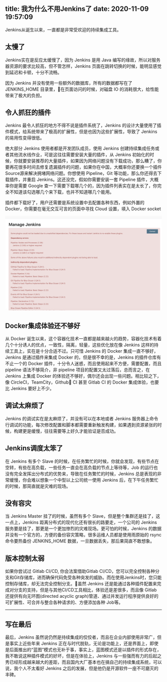 title: 我为什么不用Jenkins了
date: 2020-11-09 19:57:09
---

Jenkins从诞生以来，一直都是非常受欢迎的持续集成工具。

## 太慢了
Jenkins实在是反应太缓慢了，因为 Jenkins 是用 Java 编写的缘故，所以对服务器资源的要求比较高，但不管怎样，Jenkins 页面在跳转切换的时候，能明显感觉到延迟和卡顿，十分不流畅。

因为 Jenkins 并没有使用一些额外的数据库，所有的数据都写在了 JENKINS_HOME 目录里，在页面访问的时候，对磁盘 IO 的消耗很大，给性能带来了极大的负担。

## 令人抓狂的插件
Jenkins 最令人抓狂的地方不得不说是插件系统了，Jenkins 的设计大量使用了插件模式，给系统带来了极高的扩展性，但是也因为这些扩展性，导致了 Jenkins 的易用性变得很低。

绝大部分 Jenkins 使用者都是开发团队成员，使用 Jenkins 创建持续集成任务或者其他流水线作业，可是这往往需要安装大量的插件，从 Jenkins 初始化的时候，你就要安装推荐的大量插件，如果因为网络问题没有下载成功，那么糟了，你要再花很多时间去修复遗漏插件的问题，如果你在中国，大概率你还要换一个插件Source源来解决拥堵网络问题。你想使用 Pipeline，Git 等功能，那么你还得去下载插件，并重启 Jenkins。这还没完，假如你需要安装一套 Pipeline 插件，大概率你是需要 Google 查一下需要下载哪几个的，因为插件列表实在是太长了，你完全不知道该勾选哪几个来下载，也并不知道哪几个能用。

插件都下载好了，用户还需要是系统设置中去配置各种东西，例如外置的 Docker，你需要在毫无交互可言的页面中寻找 Cloud 设置，填入 Docker socket

![crazy_plugin](./why-not-use-jenkins/WX20201109-100742@2x.png)

## Docker集成体验还不够好
从 Docker 诞生以来，这个容器化技术一直都是越来越火的趋势，容器化技术有着几个十分诱人的优点，一致性，隔离，轻量，这些优化放在像 Jenkins 这样的持续工具上，实在是十分合适不过。只可惜 Jenkins 的 Docker 集成一直不够好，Jenkins 是通过插件来集成 Docker 的，但是很不幸的是，Jenkins 的插件仓库有不止一个的 Docker 插件，十分令人迷惑，而且使用起来不方便，需要配置，而且 pipeline 语法不够简介，非 pipeline 项目的配置又太过落后，总而言之，在 Jenkins 上集成 Docker 的体验还不够好，偶尔还会出现一些问题。相比较之下，像 CircleCI，TeamCity，Github CI 甚至 Gitlab CI 的 Docker 集成体验，也要比 Jenkins 要好上不少。

## 调试太麻烦了
Jenkins 的调试实在是太麻烦了，并没有可以在本地或者 Jenkins 服务器上命令行调试的功能，每次修改配置和脚本都需要重新触发构建，如果遇到资源紧张的时候，构建更是缓慢，往往需要等上好久才能验证是否成功。

## Jenkins调度太笨了
在 Jenkins 有多个 Slave 的时候，在任务繁忙的时候，你就会发现，有些节点在空转，有些在高负载，一些任务一直会在高负载的节点上等待等，Job 的运行也没有完全发挥出分布式的优势来，导致在任务繁忙的时候，Jenkins 总是表现的非常缓慢，你会难以想象一个中型以上公司统一使用 Jenkins 后，在下午任务繁忙的时候，那简直就是灾难的现场。

## 没有容灾
当 Jenkins Master 挂了的时候，虽然有多个 Slave，但是整个集群还是挂了，这一点上，Jenkins 距离分布式的现代化还有很长的路要走，一个公司的 Jenkins 服务要是挂了，那更是一个更加惨烈的灾难现场。更可怕的时候，Jenkins 的数据并没有一个官方的，方便的备份容灾策略，很多运维人员都是使用雨原始的 rsync 命令要热备份 JENKINS_HOME 数据，一旦数据丢失，那后果简直不敢想象。

## 版本控制太弱
如果你尝试过 Gitlab CI/CD, 你会法案借助Gitlab CI/CD，您可以完全控制各种分支和Git存储库，进而确保代码免受各种突发的威胁。而在使用Jenkins时，您只能控制存储库，却无法完全控制分支。虽然 Jenkins 还是能通过各种插件配置来完成对分支的支持，但是与其他CI/CD工具相比，体验还是差很多，而且像 Gitlab 还提供有向无环图(directed acyclic graph)管道、通过并发运行程序提供良好的可扩展性、可合并与整合各种请求的、方便添加各种 Job等。

---
## 写在最后

最后，Jenkins 虽然说仍然是持续集成的佼佼者，而且在企业内部使用非常广，但是事实上近些年来 Jenkins 正在与时代脱轨，无论是功能上，还是界面上，即使是后面推出的“蓝图”模式也无补于事，事实上，蓝图模式还是以插件的形式存在，我不敢说这种插件模式的好坏，但是在体验上，Jenkins 与一些强而有力的后起之秀已经形成越来越大的差距，而且国内大厂基本也在搞自己的持续集成系统，可以说，我个人不太看好 Jenkins 之后的发展，但是他仍是开源软件一座不可磨灭的丰碑。